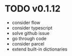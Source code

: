 # TODO v0.1.12

- consider flow
- consider typescript
- solve github issue
- go through code
- consider parcel
- extend built-in dictionaries
